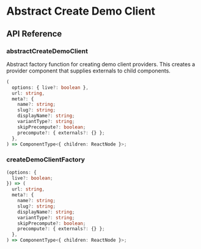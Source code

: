 # Abstract Create Demo Client

[//]: types.ts '<-- Autogenerated By (do not edit the following markdown directly)'

## API Reference

### abstractCreateDemoClient

Abstract factory function for creating demo client providers.
This creates a provider component that supplies externals to child components.

```typescript
(
  options: { live?: boolean },
  url: string,
  meta?: {
    name?: string;
    slug?: string;
    displayName?: string;
    variantType?: string;
    skipPrecompute?: boolean;
    precompute?: { externals?: {} };
  },
) => ComponentType<{ children: ReactNode }>;
```

### createDemoClientFactory

```typescript
(options: {
  live?: boolean;
}) => (
  url: string,
  meta?: {
    name?: string;
    slug?: string;
    displayName?: string;
    variantType?: string;
    skipPrecompute?: boolean;
    precompute?: { externals?: {} };
  },
) => ComponentType<{ children: ReactNode }>;
```
